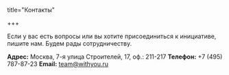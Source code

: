 title="Контакты"  

+++

Если у вас есть вопросы или вы хотите присоединиться к инициативе, пишите нам. Будем рады сотрудничеству.


**Адрес:** Москва, 7-я улица Строителей, 17, оф.: 211-217
**Телефон:** +7 (495) 787-87-23
**Email:** team@withyou.ru 
